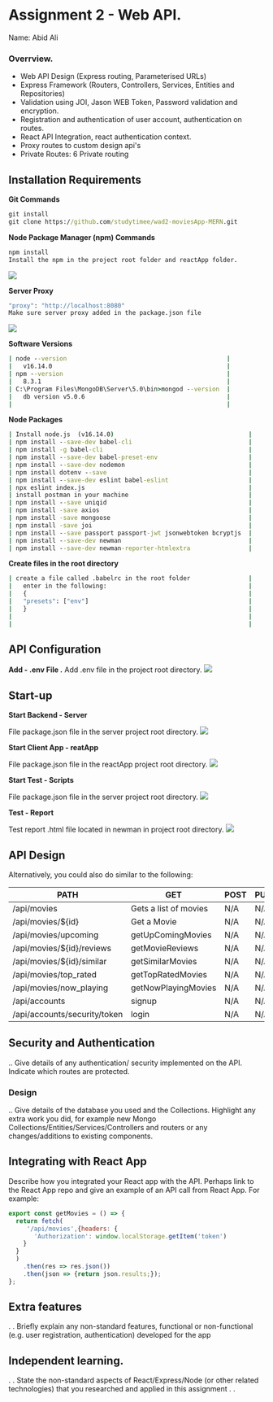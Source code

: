 # Assignment 2 - Web API.

Name: Abid Ali

### Overrview.

+ Web API Design (Express routing, Parameterised URLs)
+ Express Framework (Routers, Controllers, Services, Entities and Repositories)
+ Validation using JOI, Jason WEB Token, Password validation and encryption.
+ Registration and authentication of user account, authentication on routes. 
+ React API Integration, react authentication context.
+ Proxy routes to custom design api's
+ Private Routes: 6 Private routing

## Installation Requirements

__Git Commands__
```bat
git install
git clone https://github.com/studytimee/wad2-moviesApp-MERN.git
```

__Node Package Manager (npm) Commands__
```bat
npm install
Install the npm in the project root folder and reactApp folder.
```
![][npm_install]

__Server Proxy__
```bat
"proxy": "http://localhost:8080"
Make sure server proxy added in the package.json file
```
![][package_proxy]


__Software Versions__                                    
```bat
| node --version                                            |
|   v16.14.0                                                |
| npm --version                                             |
|   8.3.1                                                   |
| C:\Program Files\MongoDB\Server\5.0\bin>mongod --version  |
|   db version v5.0.6                                       |
|                                                           |
```

__Node Packages__
```bat
| Install node.js  (v16.14.0)                                     |
| npm install --save-dev babel-cli                                |
| npm install -g babel-cli                                        |
| npm install --save-dev babel-preset-env                         |
| npm install --save-dev nodemon                                  |
| npm install dotenv --save                                       |
| npm install --save-dev eslint babel-eslint                      |
| npx eslint index.js                                             |
| install postman in your machine                                 |
| npm install --save uniqid                                       |
| npm install -save axios                                         |
| npm install -save mongoose                                      |
| npm install -save joi                                           |
| npm install --save passport passport-jwt jsonwebtoken bcryptjs  |
| npm install --save-dev newman                                   |
| npm install --save-dev newman-reporter-htmlextra                |
```

__Create files in the root directory__                          
```bat
| create a file called .babelrc in the root folder                |
|   enter in the following:                                       |
|   {                                                             |
|   "presets": ["env"]                                            |
|   }                                                             |
|                                                                 |
|                                                                 |
```



## API Configuration
__Add - .env File .__
Add .env file in the project root directory.
![][dot_env]



## Start-up

__Start Backend - Server__

File package.json file in the server project root directory.
![][start_backend]


__Start Client App - reatApp__

File package.json file in the reactApp project root directory.
![][start_reactApp]

__Start Test - Scripts__

File package.json file in the server project root directory.
![][start_test]


__Test - Report__

Test report .html file located in newman in project root directory.
![][test_report]




## API Design

Alternatively, you could also do similar to the following: 

| PATH                          | GET                       | POST                          | PUT  | DELETE |
| ----------------------------- | ------------------------- | ----------------------------- | ---- | ------ |
| /api/movies                   | Gets a list of movies     | N/A                           | N/A  | N/A    |
| /api/movies/${id}             | Get a Movie               | N/A                           | N/A  | N/A    |
| /api/movies/upcoming          | getUpComingMovies         | N/A                           | N/A  | N/A    |
| /api/movies/${id}/reviews     | getMovieReviews           | N/A                           | N/A  | N/A    |
| /api/movies/${id}/similar     | getSimilarMovies          | N/A                           | N/A  | N/A    |
| /api/movies/top_rated         | getTopRatedMovies         | N/A                           | N/A  | N/A    |
| /api/movies/now_playing       | getNowPlayingMovies       | N/A                           | N/A  | N/A    |
| /api/accounts                 | signup                    | N/A                           | N/A  | N/A    |
| /api/accounts/security/token  | login                     | N/A                           | N/A  | N/A    |

## Security and Authentication

.. Give details of any authentication/ security implemented on the API. Indicate which routes are protected.

### Design

.. Give details of the database you used and the Collections. Highlight any extra work you did, for example new Mongo Collections/Entities/Services/Controllers and routers or any changes/additions to existing components.


## Integrating with React App

Describe how you integrated your React app with the API. Perhaps link to the React App repo and give an example of an API call from React App. For example: 

~~~Javascript
export const getMovies = () => {
  return fetch(
     '/api/movies',{headers: {
       'Authorization': window.localStorage.getItem('token')
    }
  }
  )
    .then(res => res.json())
    .then(json => {return json.results;});
};

~~~

## Extra features

. . Briefly explain any non-standard features, functional or non-functional (e.g. user registration, authentication) developed for the app  

## Independent learning.

. . State the non-standard aspects of React/Express/Node (or other related technologies) that you researched and applied in this assignment . .  






[dot_env]: https://i.imgur.com/b5RgNyg.png
[dot_env_reactApp]: https://i.imgur.com/Ey1xmwh.png


[start_reactApp]: https://i.imgur.com/uMrQOJm.png
[start_backend]: https://i.imgur.com/Jazg7Nd.png
[start_test]: https://i.imgur.com/XSaCWY2.png
[test_report]: https://i.imgur.com/1M2Q7GT.png

[private_route]: https://i.imgur.com/ph45gt1.png

[npm_install]: https://i.imgur.com/OYZltcD.png
[package_proxy]: https://i.imgur.com/JpAhgYN.png



[API-integration]: ./images/API_Integration-5.png
[hashed-before-saved]: ./images/encrypted-password.png
[design_add_movieId_in_fav]: ./images/00_add_movieId_into_Favourite.png
